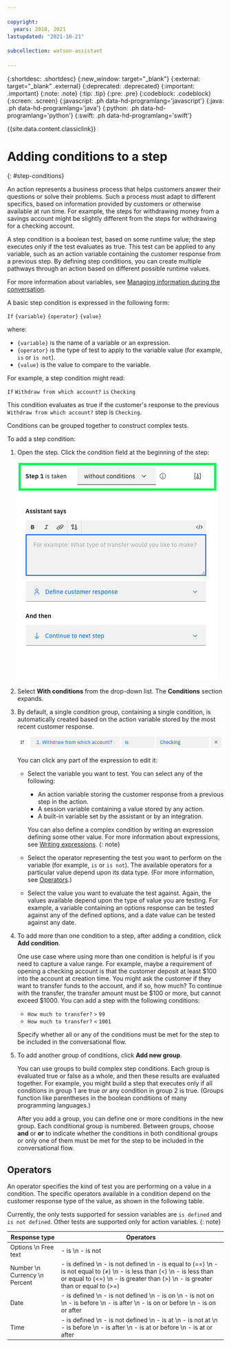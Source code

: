 ```yaml
---

copyright:
  years: 2018, 2021
lastupdated: "2021-10-21"

subcollection: watson-assistant

---
```


{:shortdesc: .shortdesc}
{:new_window: target="_blank"}
{:external: target="_blank" .external}
{:deprecated: .deprecated}
{:important: .important}
{:note: .note}
{:tip: .tip}
{:pre: .pre}
{:codeblock: .codeblock}
{:screen: .screen}
{:javascript: .ph data-hd-programlang='javascript'}
{:java: .ph data-hd-programlang='java'}
{:python: .ph data-hd-programlang='python'}
{:swift: .ph data-hd-programlang='swift'}

{{site.data.content.classiclink}}

# Adding conditions to a step
{: #step-conditions}

An action represents a business process that helps customers answer their questions or solve their problems. Such a process must adapt to different specifics, based on information provided by customers or otherwise available at run time. For example, the steps for withdrawing money from a savings account might be slightly different from the steps for withdrawing for a checking account.

A step condition is a boolean test, based on some runtime value; the step executes only if the test evaluates as true. This test can be applied to any variable, such as an action variable containing the customer response from a previous step. By defining step conditions, you can create multiple pathways through an action based on different possible runtime values.

For more information about variables, see [Managing information during the conversation](/docs/watson-assistant?topic=watson-assistant-manage-info).

A basic step condition is expressed in the following form:

`If` `{variable}` `{operator}` `{value}`

where:

- `{variable}` is the name of a variable or an expression.
- `{operator}` is the type of test to apply to the variable value (for example, `is` or `is not`).
- `{value}` is the value to compare to the variable.

For example, a step condition might read:

`If` `Withdraw from which account?` `is` `Checking`

This condition evaluates as true if the customer's response to the previous `Withdraw from which account?` step is `Checking`.

Conditions can be grouped together to construct complex tests.

To add a step condition:

1.  Open the step. Click the condition field at the beginning of the step:

    ![Step editor with condition field highlighted](images/step-condition.png)

1. Select **With conditions** from the drop-down list. The **Conditions** section expands.

1. By default, a single condition group, containing a single condition, is automatically created based on the action variable stored by the most recent customer response.

    ![Editing a condition to select Checking as the value to check for](images/action-condition-edit.png)

    You can click any part of the expression to edit it:

    - Select the variable you want to test. You can select any of the following:

      - An action variable storing the customer response from a previous step in the action.
      - A session variable containing a value stored by any action.
      - A built-in variable set by the assistant or by an integration.

      You can also define a complex condition by writing an expression defining some other value. For more information about expressions, see [Writing expressions](/docs/watson-assistant?topic=watson-assistant-expressions).
      {: note}

    - Select the operator representing the test you want to perform on the variable (for example, `is` or `is not`). The available operators for a particular value depend upon its data type. (For more information, see [Operators](#step-conditions-operators).)

    - Select the value you want to evaluate the test against. Again, the values available depend upon the type of value you are testing. For example, a variable containing an options response can be tested against any of the defined options, and a date value can be tested against any date.

1.  To add more than one condition to a step, after adding a condition, click **Add condition**.

    One use case where using more than one condition is helpful is if you need to capture a value range. For example, maybe a requirement of opening a checking account is that the customer deposit at least $100 into the account at creation time. You might ask the customer if they want to transfer funds to the account, and if so, how much? To continue with the transfer, the transfer amount must be $100 or more, but cannot exceed $1000. You can add a step with the following conditions: 

    - `How much to transfer?` `>` `99`
    - `How much to transfer?` `<` `1001`

    Specify whether all or any of the conditions must be met for the step to be included in the conversational flow.

1.  To add another group of conditions, click **Add new group**.

    You can use groups to build complex step conditions. Each group is evaluated true or false as a whole, and then these results are evaluated together. For example, you might build a step that executes only if all conditions in group 1 are true *or* any condition in group 2 is true. (Groups function like parentheses in the boolean conditions of many programming languages.)

    After you add a group, you can define one or more conditions in the new group. Each conditional group is numbered. Between groups, choose **and** or **or** to indicate whether the conditions in both conditional groups or only one of them must be met for the step to be included in the conversational flow.

## Operators

An operator specifies the kind of test you are performing on a value in a condition. The specific operators available in a condition depend on the customer response type of the value, as shown in the following table.

Currently, the only tests supported for session variables are `is defined` and `is not defined`. Other tests are supported only for action variables.
{: note}

| Response type                        | Operators                           |
|--------------------------------------|-------------------------------------|
| Options \n Free text<!-- \n Regex--> | - is \n - is not                    |
| Number \n Currency \n Percent        | - is defined \n - is not defined \n - is equal to (==) \n - is not equal to (≠) \n - is less than (&lt;) \n - is less than or equal to (&lt;=) \n - is greater than (&gt;) \n - is greater than or equal to (&gt;=) |
| Date                                 | - is defined \n - is not defined \n - is on \n - is not on \n - is before \n - is after \n - is on or before \n - is on or after |
| Time                                 | - is defined \n - is not defined \n - is at \n - is not at \n - is before \n - is after \n - is at or before \n - is at or after |
